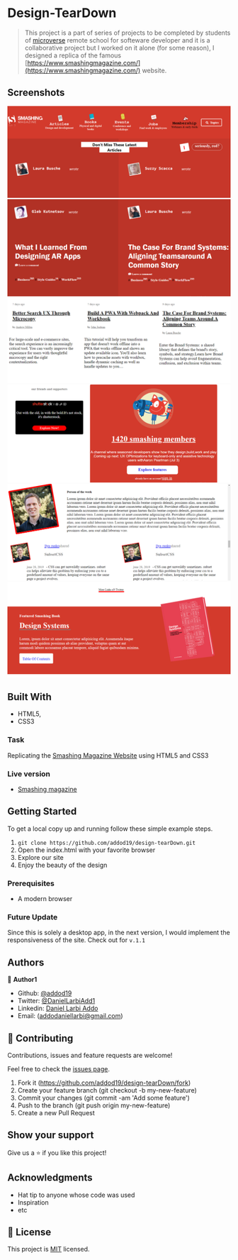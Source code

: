 # Design-TearDown 

> This project is a part of series of projects to be completed by students of [microverse](micrioverse.org) remote school for softeware developer and it is a collaborative project but I worked on it alone (for some reason), I designed a replica of the famous [https://www.smashingmagazine.com/](https://www.smashingmagazine.com/) website.



## Screenshots

<img src="assets/images/ms.PNG" alt="fist now">
<img src="assets/images/ms1.PNG" alt="fist now">
<img src="assets/images/ms2.PNG" alt="fist now">
<img src="assets/images/ms3.PNG" alt="fist now">
<img src="assets/images/ms4.PNG" alt="fist now">
<img src="assets/images/ms5.PNG" alt="fist now">


## Built With

- HTML5,
- CSS3


### Task
Replicating the [Smashing Magazine Website](https://www.smashingmagazine.com/) using HTML5 and CSS3


### Live version

* [Smashing magazine](https://addod19.github.io/design-tearDown/)

## Getting Started

To get a local copy up and running follow these simple example steps.

1. ``` git clone https://github.com/addod19/design-tearDown.git ```
2. Open the index.html with your favorite browser
3. Explore our site
4. Enjoy the beauty of the design

### Prerequisites

- A modern browser

### Future Update
Since this is solely a desktop app, in the next version, I would implement the responsiveness of the site. Check out for ```v.1.1```

## Authors

👤 **Author1**

- Github: [@addod19](https://github.com/addod19)
- Twitter: [@DanielLarbiAdd1](https://twitter.com/DanielLarbiAdd1)
- Linkedin: [Daniel Larbi Addo](https://linkedin.com/in/daniel-larbi-addo/)
- Email: (addodaniellarbi@gmail.com)


## 🤝 Contributing

Contributions, issues and feature requests are welcome!

Feel free to check the [issues page](https://github.com/addod19/design-tearDown/issues).


1. Fork it (https://github.com/addod19/design-tearDown/fork)
2. Create your feature branch (git checkout -b my-new-feature)
3. Commit your changes (git commit -am 'Add some feature')
4. Push to the branch (git push origin my-new-feature)
5. Create a new Pull Request

## Show your support

Give us a ⭐️ if you like this project!

## Acknowledgments

- Hat tip to anyone whose code was used
- Inspiration
- etc

## 📝 License

This project is [MIT](lic.url) licensed.
